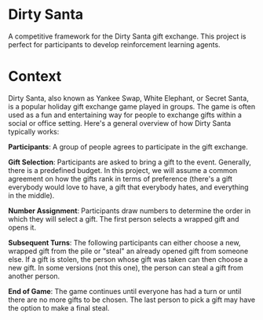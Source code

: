 # Dirty Santa
A competitive framework for the Dirty Santa gift exchange. This project is perfect for participants to develop reinforcement learning agents.

# Context
Dirty Santa, also known as Yankee Swap, White Elephant, or Secret Santa, is a popular holiday gift exchange game played in groups. The game is often used as a fun and entertaining way for people to exchange gifts within a social or office setting. Here's a general overview of how Dirty Santa typically works:

**Participants**: A group of people agrees to participate in the gift exchange.

**Gift Selection**: Participants are asked to bring a gift to the event. Generally, there is a predefined budget. In this project, we will assume a common agreement on how the gifts rank in terms of preference (there's a gift everybody would love to have, a gift that everybody hates, and everything in the middle).

**Number Assignment**: Participants draw numbers to determine the order in which they will select a gift. The first person selects a wrapped gift and opens it.

**Subsequent Turns**: The following participants can either choose a new, wrapped gift from the pile or "steal" an already opened gift from someone else. If a gift is stolen, the person whose gift was taken can then choose a new gift. In some versions (not this one), the person can steal a gift from another person.

**End of Game**: The game continues until everyone has had a turn or until there are no more gifts to be chosen. The last person to pick a gift may have the option to make a final steal.
